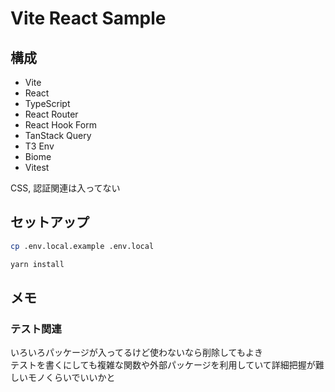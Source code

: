 # Vite React Sample

## 構成
- Vite
- React
- TypeScript
- React Router
- React Hook Form
- TanStack Query
- T3 Env
- Biome
- Vitest

CSS, 認証関連は入ってない

## セットアップ
```bash
cp .env.local.example .env.local
```

```bash
yarn install
```

## メモ
### テスト関連
いろいろパッケージが入ってるけど使わないなら削除してもよき  
テストを書くにしても複雑な関数や外部パッケージを利用していて詳細把握が難しいモノくらいでいいかと  
